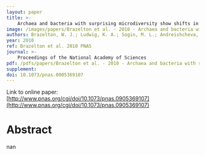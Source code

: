 ```yaml
---
layout: paper
title: >-
    Archaea and bacteria with surprising microdiversity show shifts in dominance over 1,000-year time scales in hydrothermal chimneys
image: /images/papers/Brazelton et al. - 2010 - Archaea and bacteria with surprising microdiversit.png
authors: Brazelton, W. J.; Ludwig, K. A.; Sogin, M. L.; Andreishcheva, E. N.; Kelley, D. S.; Shen, C.-C.; Edwards, R. L.; Baross, J. A.
year: 2010
ref: Brazelton et al. 2010 PNAS
journal: >-
    Proceedings of the National Academy of Sciences
pdf: /pdfs/papers/Brazelton et al. - 2010 - Archaea and bacteria with surprising microdiversit.pdf
supplement: 
doi: 10.1073/pnas.0905369107
---
```


Link to online paper: [http://www.pnas.org/cgi/doi/10.1073/pnas.0905369107](http://www.pnas.org/cgi/doi/10.1073/pnas.0905369107)

# Abstract

nan

